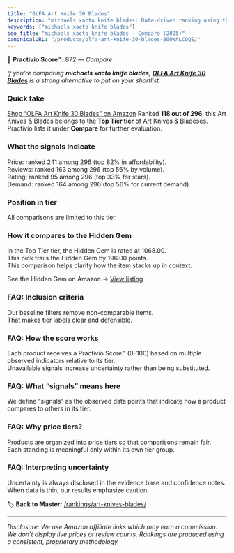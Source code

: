 ```yaml
---
title: "OLFA Art Knife 30 Blades"
description: "michaels xacto knife blades: Data-driven ranking using the Practivio Score™. Positioned by quality, value, demand, findability, momentum."
keywords: ["michaels xacto knife blades"]
seo_title: "michaels xacto knife blades — Compare (2025)"
canonicalURL: "/products/olfa-art-knife-30-blades-B00WALCQQS/"
---
```


**🛒 Practivio Score™:** 872 — _Compare_


*If you're comparing **michaels xacto knife blades**, **[OLFA Art Knife 30 Blades](https://www.amazon.com/dp/B00WALCQQS?tag=practivio-20)** is a strong alternative to put on your shortlist.*
### Quick take
[Shop “OLFA Art Knife 30 Blades” on Amazon](https://www.amazon.com/dp/B00WALCQQS?tag=practivio-20)
Ranked **118 out of 296**, this Art Knives & Blades belongs to the **Top Tier tier** of Art Knives & Bladeses.  
Practivio lists it under **Compare** for further evaluation.

### What the signals indicate
Price: ranked 241 among 296 (top 82% in affordability).  
Reviews: ranked 163 among 296 (top 56% by volume).  
Rating: ranked 95 among 296 (top 33% for stars).  
Demand: ranked 164 among 296 (top 56% for current demand).

### Position in tier
All comparisons are limited to this tier.

### How it compares to the Hidden Gem
In the Top Tier tier, the Hidden Gem is rated at 1068.00.  
This pick trails the Hidden Gem by 196.00 points.  
This comparison helps clarify how the item stacks up in context.  

See the Hidden Gem on Amazon → [View listing](https://www.amazon.com/dp/B016ISHAC8?tag=practivio-20)

### FAQ: Inclusion criteria
Our baseline filters remove non-comparable items.  
That makes tier labels clear and defensible.

### FAQ: How the score works
Each product receives a Practivio Score™ (0–100) based on multiple observed indicators relative to its tier.  
Unavailable signals increase uncertainty rather than being substituted.

### FAQ: What “signals” means here
We define “signals” as the observed data points that indicate how a product compares to others in its tier.

### FAQ: Why price tiers?
Products are organized into price tiers so that comparisons remain fair.  
Each standing is meaningful only within its own tier group.

### FAQ: Interpreting uncertainty
Uncertainty is always disclosed in the evidence base and confidence notes.  
When data is thin, our results emphasize caution.

<!-- Missing template for Compare/CompareWithinPriceClass -->


🏷️ **Back to Master:** [/rankings/art-knives-blades/](/rankings/art-knives-blades/)

---
_Disclosure: We use Amazon affiliate links which may earn a commission. We don’t display live prices or review counts. Rankings are produced using a consistent, proprietary methodology._
